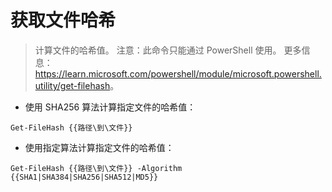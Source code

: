 # 获取文件哈希

> 计算文件的哈希值。
> 注意：此命令只能通过 PowerShell 使用。
> 更多信息：<https://learn.microsoft.com/powershell/module/microsoft.powershell.utility/get-filehash>。

- 使用 SHA256 算法计算指定文件的哈希值：

`Get-FileHash {{路径\到\文件}}`

- 使用指定算法计算指定文件的哈希值：

`Get-FileHash {{路径\到\文件}} -Algorithm {{SHA1|SHA384|SHA256|SHA512|MD5}}`